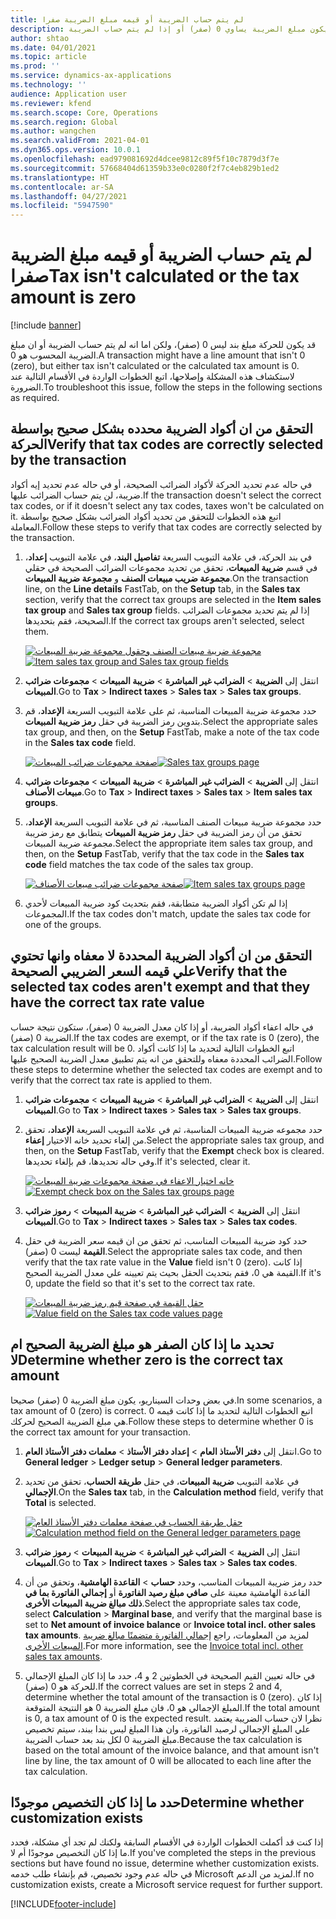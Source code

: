 ```yaml
---
title: لم يتم حساب الضريبة أو قيمه مبلغ الضريبة صفرا
description: يوفر هذا الموضوع معلومات استكشاف الأخطاء وإصلاحها التي يمكن ان تساعد عندما يكون مبلغ الضريبة يساوي 0 (صفر) أو إذا لم يتم حساب الضريبة.
author: shtao
ms.date: 04/01/2021
ms.topic: article
ms.prod: ''
ms.service: dynamics-ax-applications
ms.technology: ''
audience: Application user
ms.reviewer: kfend
ms.search.scope: Core, Operations
ms.search.region: Global
ms.author: wangchen
ms.search.validFrom: 2021-04-01
ms.dyn365.ops.version: 10.0.1
ms.openlocfilehash: ead979081692d4dcee9812c89f5f10c7879d3f7e
ms.sourcegitcommit: 57668404d61359b33e0c0280f2f7c4eb829b1ed2
ms.translationtype: HT
ms.contentlocale: ar-SA
ms.lasthandoff: 04/27/2021
ms.locfileid: "5947590"
---
```

# <a name="tax-isnt-calculated-or-the-tax-amount-is-zero"></a><span data-ttu-id="a7e70-103">لم يتم حساب الضريبة أو قيمه مبلغ الضريبة صفرا</span><span class="sxs-lookup"><span data-stu-id="a7e70-103">Tax isn't calculated or the tax amount is zero</span></span>

[!include [banner](../includes/banner.md)]

<span data-ttu-id="a7e70-104">قد يكون للحركة مبلغ بند ليس 0 (صفر)، ولكن اما انه لم يتم حساب الضريبة أو ان مبلغ الضريبة المحسوب هو 0.</span><span class="sxs-lookup"><span data-stu-id="a7e70-104">A transaction might have a line amount that isn't 0 (zero), but either tax isn't calculated or the calculated tax amount is 0.</span></span> <span data-ttu-id="a7e70-105">لاستكشاف هذه المشكلة وإصلاحها، اتبع الخطوات الواردة في الأقسام التالية عند الضرورة.</span><span class="sxs-lookup"><span data-stu-id="a7e70-105">To troubleshoot this issue, follow the steps in the following sections as required.</span></span>

## <a name="verify-that-tax-codes-are-correctly-selected-by-the-transaction"></a><span data-ttu-id="a7e70-106">التحقق من ان أكواد الضريبة محدده بشكل صحيح بواسطة الحركة</span><span class="sxs-lookup"><span data-stu-id="a7e70-106">Verify that tax codes are correctly selected by the transaction</span></span>

<span data-ttu-id="a7e70-107">في حاله عدم تحديد الحركة لأكواد الضرائب الصحيحة، أو في حاله عدم تحديد إيه أكواد ضريبة، لن يتم حساب الضرائب عليها.</span><span class="sxs-lookup"><span data-stu-id="a7e70-107">If the transaction doesn't select the correct tax codes, or if it doesn't select any tax codes, taxes won't be calculated on it.</span></span> <span data-ttu-id="a7e70-108">اتبع هذه الخطوات للتحقق من تحديد أكواد الضرائب بشكل صحيح بواسطة المعاملة.</span><span class="sxs-lookup"><span data-stu-id="a7e70-108">Follow these steps to verify that tax codes are correctly selected by the transaction.</span></span> 

1. <span data-ttu-id="a7e70-109">في بند الحركة، في علامة التبويب السريعة **تفاصيل البند**، في علامة التبويب **إعداد**، في قسم **ضريبة المبيعات**، تحقق من تحديد مجموعات الضرائب الصحيحة في حقلي **مجموعة ضريب مبيعات الصنف** و **مجموعة ضريبة المبيعات**.</span><span class="sxs-lookup"><span data-stu-id="a7e70-109">On the transaction line, on the **Line details** FastTab, on the **Setup** tab, in the **Sales tax** section, verify that the correct tax groups are selected in the **Item sales tax group** and **Sales tax group** fields.</span></span> <span data-ttu-id="a7e70-110">إذا لم يتم تحديد مجموعات الضرائب الصحيحة، فقم بتحديدها.</span><span class="sxs-lookup"><span data-stu-id="a7e70-110">If the correct tax groups aren't selected, select them.</span></span>

    <span data-ttu-id="a7e70-111">[![مجموعة ضريبة مبيعات الصنف وحقول مجموعة ضريبة المبيعات](./media/tax-not-calculated-tax-amount-zero-Picture1.png)](./media/tax-not-calculated-tax-amount-zero-Picture1.png)</span><span class="sxs-lookup"><span data-stu-id="a7e70-111">[![Item sales tax group and Sales tax group fields](./media/tax-not-calculated-tax-amount-zero-Picture1.png)](./media/tax-not-calculated-tax-amount-zero-Picture1.png)</span></span>

2. <span data-ttu-id="a7e70-112">انتقل إلى **الضريبة** \> **الضرائب غير المباشرة** \> **ضريبة المبيعات** \> **مجموعات ضرائب المبيعات**.</span><span class="sxs-lookup"><span data-stu-id="a7e70-112">Go to **Tax** \> **Indirect taxes** \> **Sales tax** \> **Sales tax groups**.</span></span>
3. <span data-ttu-id="a7e70-113">حدد مجموعة ضريبة المبيعات المناسبة، ثم على علامة التبويب السريعة **الإعداد**، قم بتدوين رمز الضريبة في حقل **رمز ضريبة المبيعات**.</span><span class="sxs-lookup"><span data-stu-id="a7e70-113">Select the appropriate sales tax group, and then, on the **Setup** FastTab, make a note of the tax code in the **Sales tax code** field.</span></span>

    <span data-ttu-id="a7e70-114">[![صفحة مجموعات ضرائب المبيعات](./media/tax-not-calculated-tax-amount-zero-Picture2.png)](./media/tax-not-calculated-tax-amount-zero-Picture2.png)</span><span class="sxs-lookup"><span data-stu-id="a7e70-114">[![Sales tax groups page](./media/tax-not-calculated-tax-amount-zero-Picture2.png)](./media/tax-not-calculated-tax-amount-zero-Picture2.png)</span></span>

4. <span data-ttu-id="a7e70-115">انتقل إلى **الضريبة** \> **الضرائب غير المباشرة** \> **ضريبة المبيعات** \> **مجموعات ضرائب مبيعات الأصناف**.</span><span class="sxs-lookup"><span data-stu-id="a7e70-115">Go to **Tax** \> **Indirect taxes** \> **Sales tax** \> **Item sales tax groups**.</span></span>
5. <span data-ttu-id="a7e70-116">حدد مجموعة ضريبة مبيعات الصنف المناسبة، ثم في علامة التبويب السريعة **الإعداد**، تحقق من أن رمز الضريبة في حقل **رمز ضريبة المبيعات** يتطابق مع رمز ضريبة مجموعة ضريبة المبيعات.</span><span class="sxs-lookup"><span data-stu-id="a7e70-116">Select the appropriate item sales tax group, and then, on the **Setup** FastTab, verify that the tax code in the **Sales tax code** field matches the tax code of the sales tax group.</span></span>

    <span data-ttu-id="a7e70-117">[![صفحة مجموعات ضرائب مبيعات الأصناف](./media/tax-not-calculated-tax-amount-zero-Picture3.png)](./media/tax-not-calculated-tax-amount-zero-Picture3.png)</span><span class="sxs-lookup"><span data-stu-id="a7e70-117">[![Item sales tax groups page](./media/tax-not-calculated-tax-amount-zero-Picture3.png)](./media/tax-not-calculated-tax-amount-zero-Picture3.png)</span></span>

6. <span data-ttu-id="a7e70-118">إذا لم تكن أكواد الضريبة متطابقة، فقم بتحديث كود ضريبة المبيعات لأحدي المجموعات.</span><span class="sxs-lookup"><span data-stu-id="a7e70-118">If the tax codes don't match, update the sales tax code for one of the groups.</span></span>

## <a name="verify-that-the-selected-tax-codes-arent-exempt-and-that-they-have-the-correct-tax-rate-value"></a><span data-ttu-id="a7e70-119">التحقق من ان أكواد الضريبة المحددة لا معفاه وانها تحتوي علي قيمه السعر الضريبي الصحيحة</span><span class="sxs-lookup"><span data-stu-id="a7e70-119">Verify that the selected tax codes aren't exempt and that they have the correct tax rate value</span></span>

<span data-ttu-id="a7e70-120">في حاله اعفاء أكواد الضريبة، أو إذا كان معدل الضريبة 0 (صفر)، ستكون نتيجة حساب الضريبة 0 (صفر).</span><span class="sxs-lookup"><span data-stu-id="a7e70-120">If the tax codes are exempt, or if the tax rate is 0 (zero), the tax calculation result will be 0.</span></span> <span data-ttu-id="a7e70-121">اتبع الخطوات التالية لتحديد ما إذا كانت أكواد الضرائب المحددة معفاه وللتحقق من انه يتم تطبيق معدل الضريبة الصحيح عليها.</span><span class="sxs-lookup"><span data-stu-id="a7e70-121">Follow these steps to determine whether the selected tax codes are exempt and to verify that the correct tax rate is applied to them.</span></span>

1. <span data-ttu-id="a7e70-122">انتقل إلى **الضريبة** \> **الضرائب غير المباشرة** \> **ضريبة المبيعات** \> **مجموعات ضرائب المبيعات**.</span><span class="sxs-lookup"><span data-stu-id="a7e70-122">Go to **Tax** \> **Indirect taxes** \> **Sales tax** \> **Sales tax groups**.</span></span>
2. <span data-ttu-id="a7e70-123">حدد مجموعه ضريبة المبيعات المناسبة، ثم في علامة التبويب السريعة **الإعداد**، تحقق من إلغاء تحديد خانه الاختيار **إعفاء**.</span><span class="sxs-lookup"><span data-stu-id="a7e70-123">Select the appropriate sales tax group, and then, on the **Setup** FastTab, verify that the **Exempt** check box is cleared.</span></span> <span data-ttu-id="a7e70-124">وفي حاله تحديدها، قم بإلغاء تحديدها.</span><span class="sxs-lookup"><span data-stu-id="a7e70-124">If it's selected, clear it.</span></span>

    <span data-ttu-id="a7e70-125">[![خانه اختيار الاعفاء في صفحة مجموعات ضريبة المبيعات](./media/tax-not-calculated-tax-amount-zero-Picture4.png)](./media/tax-not-calculated-tax-amount-zero-Picture4.png)</span><span class="sxs-lookup"><span data-stu-id="a7e70-125">[![Exempt check box on the Sales tax groups page](./media/tax-not-calculated-tax-amount-zero-Picture4.png)](./media/tax-not-calculated-tax-amount-zero-Picture4.png)</span></span>

3. <span data-ttu-id="a7e70-126">انتقل إلى **الضريبة** \> **الضرائب غير المباشرة** \> **ضريبة المبيعات** \> **رموز ضرائب المبيعات**.</span><span class="sxs-lookup"><span data-stu-id="a7e70-126">Go to **Tax** \> **Indirect taxes** \> **Sales tax** \> **Sales tax codes**.</span></span>
4. <span data-ttu-id="a7e70-127">حدد كود ضريبة المبيعات المناسب، ثم تحقق من ان قيمه سعر الضريبة في حقل **القيمة** ليست 0 (صفر).</span><span class="sxs-lookup"><span data-stu-id="a7e70-127">Select the appropriate sales tax code, and then verify that the tax rate value in the **Value** field isn't 0 (zero).</span></span> <span data-ttu-id="a7e70-128">إذا كانت القيمة هي 0، فقم بتحديث الحقل بحيث يتم تعيينه علي معدل الضريبة الصحيح.</span><span class="sxs-lookup"><span data-stu-id="a7e70-128">If it's 0, update the field so that it's set to the correct tax rate.</span></span>

    <span data-ttu-id="a7e70-129">[![حقل القيمة في صفحة قيم رمز ضريبة المبيعات](./media/tax-not-calculated-tax-amount-zero-Picture5.png)](./media/tax-not-calculated-tax-amount-zero-Picture5.png)</span><span class="sxs-lookup"><span data-stu-id="a7e70-129">[![Value field on the Sales tax code values page](./media/tax-not-calculated-tax-amount-zero-Picture5.png)](./media/tax-not-calculated-tax-amount-zero-Picture5.png)</span></span>

## <a name="determine-whether-zero-is-the-correct-tax-amount"></a><span data-ttu-id="a7e70-130">تحديد ما إذا كان الصفر هو مبلغ الضريبة الصحيح ام لا</span><span class="sxs-lookup"><span data-stu-id="a7e70-130">Determine whether zero is the correct tax amount</span></span>

<span data-ttu-id="a7e70-131">في بعض وحدات السيناريو، يكون مبلغ الضريبة 0 (صفر) صحيحا.</span><span class="sxs-lookup"><span data-stu-id="a7e70-131">In some scenarios, a tax amount of 0 (zero) is correct.</span></span> <span data-ttu-id="a7e70-132">اتبع الخطوات التالية لتحديد ما إذا كانت قيمه 0 هي مبلغ الضريبة الصحيح لحركك.</span><span class="sxs-lookup"><span data-stu-id="a7e70-132">Follow these steps to determine whether 0 is the correct tax amount for your transaction.</span></span>

1. <span data-ttu-id="a7e70-133">انتقل إلى **دفتر الأستاذ العام** \> **إعداد دفتر الأستاذ** \> **معلمات دفتر الأستاذ العام**.</span><span class="sxs-lookup"><span data-stu-id="a7e70-133">Go to **General ledger** \> **Ledger setup** \> **General ledger parameters**.</span></span>
2. <span data-ttu-id="a7e70-134">في علامة التبويب **ضريبة المبيعات**، في حقل **طريقة الحساب**، تحقق من تحديد **الإجمالي**.</span><span class="sxs-lookup"><span data-stu-id="a7e70-134">On the **Sales tax** tab, in the **Calculation method** field, verify that **Total** is selected.</span></span>

    <span data-ttu-id="a7e70-135">[![حقل طريقة الحساب في صفحة معلمات دفتر الأستاذ العام](./media/tax-not-calculated-tax-amount-zero-Picture6.png)](./media/tax-not-calculated-tax-amount-zero-Picture6.png)</span><span class="sxs-lookup"><span data-stu-id="a7e70-135">[![Calculation method field on the General ledger parameters page](./media/tax-not-calculated-tax-amount-zero-Picture6.png)](./media/tax-not-calculated-tax-amount-zero-Picture6.png)</span></span>

3. <span data-ttu-id="a7e70-136">انتقل إلى **الضريبة** \> **الضرائب غير المباشرة** \> **ضريبة المبيعات** \> **رموز ضرائب المبيعات**.</span><span class="sxs-lookup"><span data-stu-id="a7e70-136">Go to **Tax** \> **Indirect taxes** \> **Sales tax** \> **Sales tax codes**.</span></span>
4. <span data-ttu-id="a7e70-137">حدد رمز ضريبة المبيعات المناسب، وحدد **حساب** \> **القاعدة الهامشية**، وتحقق من أن القاعدة الهامشية معينة على **صافي مبلغ رصيد الفاتورة** أو **إجمالي الفاتورة بما في ذلك مبالغ ضريبة المبيعات الأخرى**.</span><span class="sxs-lookup"><span data-stu-id="a7e70-137">Select the appropriate sales tax code, select **Calculation** \> **Marginal base**, and verify that the marginal base is set to **Net amount of invoice balance** or **Invoice total incl. other sales tax amounts**.</span></span> <span data-ttu-id="a7e70-138">لمزيد من المعلومات، راجع [إجمالي الفاتورة متضمنًا مبالغ ضريبة المبيعات الأخرى‬](marginal-base-field.md#invoice-total-incl-other-sales-tax-amounts).</span><span class="sxs-lookup"><span data-stu-id="a7e70-138">For more information, see the [Invoice total incl. other sales tax amounts](marginal-base-field.md#invoice-total-incl-other-sales-tax-amounts).</span></span>
5. <span data-ttu-id="a7e70-139">في حاله تعيين القيم الصحيحة في الخطوتين 2 و 4، حدد ما إذا كان المبلغ الإجمالي للحركة هو 0 (صفر).</span><span class="sxs-lookup"><span data-stu-id="a7e70-139">If the correct values are set in steps 2 and 4, determine whether the total amount of the transaction is 0 (zero).</span></span> <span data-ttu-id="a7e70-140">إذا كان المبلغ الإجمالي هو 0، فان مبلغ الضريبة 0 هو النتيجة المتوقعة.</span><span class="sxs-lookup"><span data-stu-id="a7e70-140">If the total amount is 0, a tax amount of 0 is the expected result.</span></span> <span data-ttu-id="a7e70-141">نظرا لان حساب الضريبة يعتمد علي المبلغ الإجمالي لرصيد الفاتورة، وان هذا المبلغ ليس بندا ببند، سيتم تخصيص مبلغ الضريبة 0 لكل بند بعد حساب الضريبة.</span><span class="sxs-lookup"><span data-stu-id="a7e70-141">Because the tax calculation is based on the total amount of the invoice balance, and that amount isn't line by line, the tax amount of 0 will be allocated to each line after the tax calculation.</span></span>

## <a name="determine-whether-customization-exists"></a><span data-ttu-id="a7e70-142">حدد ما إذا كان التخصيص موجودًا</span><span class="sxs-lookup"><span data-stu-id="a7e70-142">Determine whether customization exists</span></span>

<span data-ttu-id="a7e70-143">إذا كنت قد أكملت الخطوات الواردة في الأقسام السابقة ولكنك لم تجد أي مشكلة، فحدد ما إذا كان التخصيص موجودًا أم لا.</span><span class="sxs-lookup"><span data-stu-id="a7e70-143">If you've completed the steps in the previous sections but have found no issue, determine whether customization exists.</span></span> <span data-ttu-id="a7e70-144">في حاله عدم وجود تخصيص، قم بإنشاء طلب خدمه Microsoft لمزيد من الدعم.</span><span class="sxs-lookup"><span data-stu-id="a7e70-144">If no customization exists, create a Microsoft service request for further support.</span></span>

[!INCLUDE[footer-include](../../includes/footer-banner.md)]
